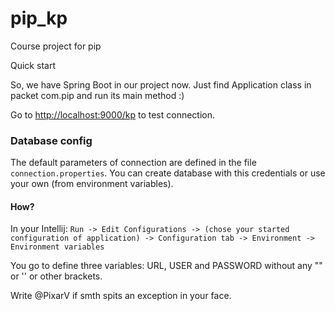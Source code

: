 # pip_kp
Course project for pip

Quick start

So, we have Spring Boot in our project now. Just find Application class in packet com.pip and run its main method :)

Go to [http://localhost:9000/kp](http://localhost:9000/kp) to test connection.

### Database config

The default parameters of connection are defined in the file ```connection.properties```. 
You can create database with this credentials or use your own (from environment variables).

#### How?

In your Intellij:
```Run -> Edit Configurations -> (chose your started configuration of application) -> Configuration tab -> Environment -> Environment variables```

You go to define three variables: URL, USER and PASSWORD without any "" or '' or other brackets.

Write @PixarV if smth spits an exception in your face.
